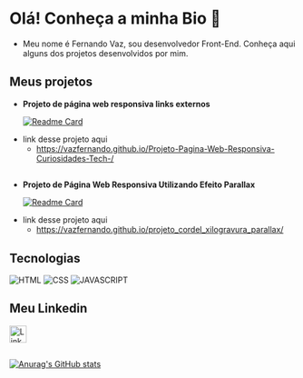 # Olá! Conheça a minha Bio 👋


   - Meu nome é Fernando Vaz, sou desenvolvedor Front-End. Conheça aqui alguns dos projetos desenvolvidos por mim.
  
## Meus projetos
  
* **Projeto de página web responsiva links externos**
  
    [![Readme Card](https://github-readme-stats.vercel.app/api/pin/?username=vazfernando&repo=projeto-android)](https://github.com/vazfernando/Projeto-Pagina-Web-Responsiva-Curiosidades-Tech-)
- link desse projeto aqui
  * https://vazfernando.github.io/Projeto-Pagina-Web-Responsiva-Curiosidades-Tech-/
##
* **Projeto de Página Web Responsiva Utilizando Efeito Parallax**

    [![Readme Card](https://github-readme-stats.vercel.app/api/pin/?username=vazfernando&repo=projeto_cordel_xilogravura)](https://github.com/vazfernando/projeto_cordel_xilogravura)
- link desse projeto aqui
  * https://vazfernando.github.io/projeto_cordel_xilogravura_parallax/

## Tecnologias
![HTML](https://img.shields.io/badge/HTML5-E34F26?style=for-the-badge&logo=html5&logoColor=white)
![CSS](https://img.shields.io/badge/CSS3-1572B6?style=for-the-badge&logo=css3&logoColor=white)
![JAVASCRIPT](https://img.shields.io/badge/JAVASCRIPT-1572B6?style=for-the-badge&logo=css3&logoColor=white) 


## Meu Linkedin
[<img src='https://img.shields.io/badge/LinkedIn-0077B5?style=for-the-badge&logo=linkedin&logoColor=white' alt='Linkedin' height='30'>](https://www.linkedin.com/in/vaz-fernando/)
##
[![Anurag's GitHub stats](https://github-readme-stats.vercel.app/api?username=FernandoVaz)](https://github.com/anuraghazra/github-readme-stats)
